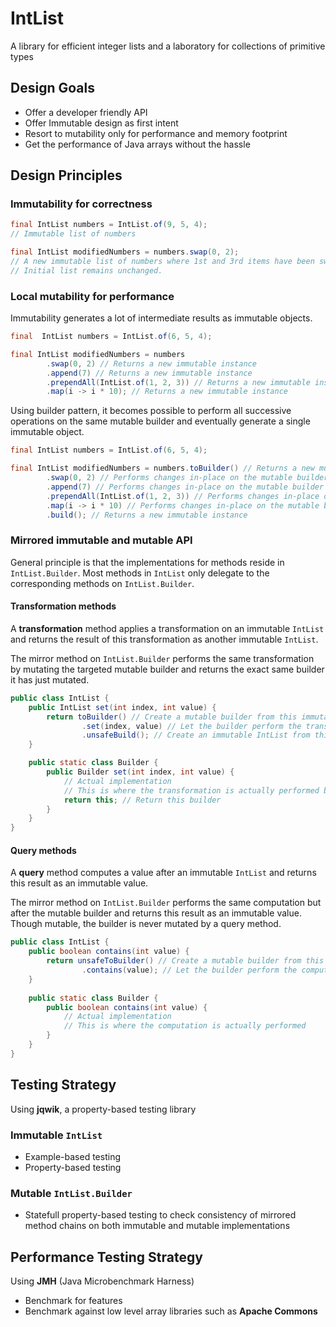 # IntList

A library for efficient integer lists
and a laboratory for collections of primitive types

## Design Goals

* Offer a developer friendly API
* Offer Immutable design as first intent
* Resort to mutability only for performance and memory footprint
* Get the performance of Java arrays without the hassle

## Design Principles

### Immutability for correctness

```java
final IntList numbers = IntList.of(9, 5, 4);
// Immutable list of numbers

final IntList modifiedNumbers = numbers.swap(0, 2);
// A new immutable list of numbers where 1st and 3rd items have been swapped
// Initial list remains unchanged.
 ```

### Local mutability for performance

Immutability generates a lot of intermediate results as immutable objects.

```java
final  IntList numbers = IntList.of(6, 5, 4);

final IntList modifiedNumbers = numbers
        .swap(0, 2) // Returns a new immutable instance
        .append(7) // Returns a new immutable instance
        .prependAll(IntList.of(1, 2, 3)) // Returns a new immutable instance
        .map(i -> i * 10); // Returns a new immutable instance
```

Using builder pattern, it becomes possible to perform all successive operations on the same mutable builder
and eventually generate a single immutable object.

```java
final IntList numbers = IntList.of(6, 5, 4);

final IntList modifiedNumbers = numbers.toBuilder() // Returns a new mutable builder
        .swap(0, 2) // Performs changes in-place on the mutable builder
        .append(7) // Performs changes in-place on the mutable builder
        .prependAll(IntList.of(1, 2, 3)) // Performs changes in-place on the mutable builder
        .map(i -> i * 10) // Performs changes in-place on the mutable builder
        .build(); // Returns a new immutable instance
```

### Mirrored immutable and mutable API

General principle is that the implementations for methods reside in `IntList.Builder`.
Most methods in `IntList` only delegate to the corresponding methods on `IntList.Builder`.

#### Transformation methods

A **transformation** method applies a transformation on an immutable `IntList`
and returns the result of this transformation as another immutable `IntList`.

The mirror method on `IntList.Builder` performs the same transformation
by mutating the targeted mutable builder and returns the exact same builder it has just mutated.

```java 
public class IntList {
    public IntList set(int index, int value) {
        return toBuilder() // Create a mutable builder from this immutable IntList
                .set(index, value) // Let the builder perform the transformation on itself
                .unsafeBuild(); // Create an immutable IntList from this mutable builder
    }

    public static class Builder {
        public Builder set(int index, int value) {
            // Actual implementation
            // This is where the transformation is actually performed by mutating this mutable builder.
            return this; // Return this builder
        }
    }
}
```

#### Query methods

A **query** method computes a value after an immutable `IntList`
and returns this result as an immutable value.

The mirror method on `IntList.Builder` performs the same computation but after the mutable builder
and returns this result as an immutable value.
Though mutable, the builder is never mutated by a query method.

```java
public class IntList {
    public boolean contains(int value) {
        return unsafeToBuilder() // Create a mutable builder from this immutable IntList
                .contains(value); // Let the builder perform the computation and return the result
    }
    
    public static class Builder {
        public boolean contains(int value) {
            // Actual implementation
            // This is where the computation is actually performed 
        }
    }
}
```

## Testing Strategy

Using **jqwik**, a property-based testing library

### Immutable `IntList`

* Example-based testing 
* Property-based testing

### Mutable `IntList.Builder`

* Statefull property-based testing to check consistency of mirrored method chains on both immutable and mutable implementations

## Performance Testing Strategy

Using **JMH** (Java Microbenchmark Harness)

* Benchmark for features
* Benchmark against low level array libraries such as **Apache Commons**
